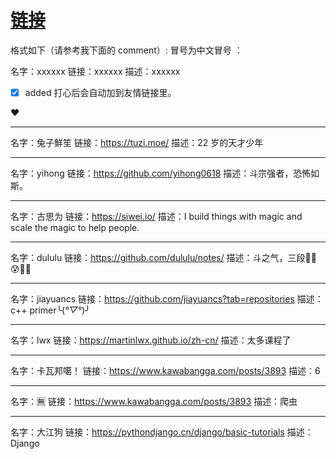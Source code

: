 # [链接](https://github.com/dululu/notes/issues/7)

格式如下（请参考我下面的 comment）:
冒号为中文冒号 ：

名字：xxxxxx
链接：xxxxxx
描述：xxxxxx

- [X] added
打心后会自动加到友情链接里。

❤

---

名字：兔子鮮笙
链接：https://tuzi.moe/
描述：22 岁的天才少年

---

名字：yihong
链接：https://github.com/yihong0618
描述：斗宗强者，恐怖如斯。

---

名字：古思为
链接：https://siwei.io/
描述：I build things with magic and scale the magic to help people.

---

名字：dululu
链接：https://github.com/dululu/notes/
描述：斗之气，三段😶‍🌫️😰🤣🥵

---

名字：jiayuancs
链接：https://github.com/jiayuancs?tab=repositories
描述：c++ primer╰(*°▽°*)╯

---

名字：lwx
链接：https://martinlwx.github.io/zh-cn/
描述：太多课程了

---

名字：卡瓦邦噶！
链接：https://www.kawabangga.com/posts/3893
描述：6

---

名字：🈚️
链接：https://www.kawabangga.com/posts/3893
描述：爬虫


---

名字：大江狗
链接：https://pythondjango.cn/django/basic-tutorials
描述：Django
